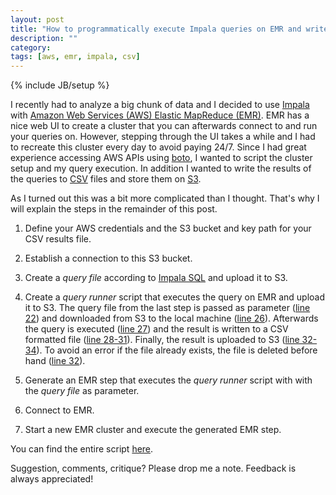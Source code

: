 ```yaml
---
layout: post
title: "How to programmatically execute Impala queries on EMR and write the results to a CSV file"
description: ""
category:
tags: [aws, emr, impala, csv]
---
```

{% include JB/setup %}

I recently had to analyze a big chunk of data and I decided to use [Impala](http://impala.io/) with [Amazon Web Services (AWS) Elastic MapReduce (EMR)](http://docs.aws.amazon.com/ElasticMapReduce/latest/DeveloperGuide/emr-impala.html). EMR has a nice web UI to create a cluster that you can afterwards connect to and run your queries on. However, stepping through the UI takes a while and I had to recreate this cluster every day to avoid paying 24/7. Since I had great experience accessing AWS APIs using [boto](http://boto.readthedocs.org/en/latest/index.html), I wanted to script the cluster setup and my query execution. In addition I wanted to write the results of the queries to [CSV](https://en.wikipedia.org/wiki/Comma-separated_values) files and store them on [S3](https://aws.amazon.com/s3/).

As I turned out this was a bit more complicated than I thought. That's why I will explain the steps in the remainder of this post.

1. Define your AWS credentials and the S3 bucket and key path for your CSV results file. 
<code data-gist-id="922b8aaf07bc9b71ff39" data-gist-hide-footer="true" data-gist-line="1-8"></code>

1. Establish a connection to this S3 bucket.
<code data-gist-id="922b8aaf07bc9b71ff39" data-gist-hide-footer="true" data-gist-line="10-11"></code>

1. Create a _query file_ according to [Impala SQL](http://www.cloudera.com/content/cloudera/en/documentation/cdh5/v5-1-x/Impala/Installing-and-Using-Impala/ciiu_langref.html) and upload it to S3.
<code data-gist-id="922b8aaf07bc9b71ff39" data-gist-hide-footer="true" data-gist-line="13-17"></code>

1. Create a _query runner_ script that executes the query on EMR and upload it to S3. The query file from the last step is passed as parameter ([line 22](https://gist.github.com/larsxschneider/922b8aaf07bc9b71ff39/68738c74742292dc4d0652b3855efdcb5c07ec60#file-run_impala_query-py-L22)) and downloaded from S3 to the local machine ([line 26](https://gist.github.com/larsxschneider/922b8aaf07bc9b71ff39/68738c74742292dc4d0652b3855efdcb5c07ec60#file-run_impala_query-py-L26)). Afterwards the query is executed ([line 27](https://gist.github.com/larsxschneider/922b8aaf07bc9b71ff39/68738c74742292dc4d0652b3855efdcb5c07ec60#file-run_impala_query-py-L27)) and the result is written to a CSV formatted file ([line 28-31](https://gist.github.com/larsxschneider/922b8aaf07bc9b71ff39/68738c74742292dc4d0652b3855efdcb5c07ec60#file-run_impala_query-py-L28-L31)). Finally, the result is uploaded to S3 ([line 32-34](https://gist.github.com/larsxschneider/922b8aaf07bc9b71ff39/68738c74742292dc4d0652b3855efdcb5c07ec60#file-run_impala_query-py-L32-L34)). To avoid an error if the file already exists, the file is deleted before hand ([line 32](https://gist.github.com/larsxschneider/922b8aaf07bc9b71ff39/68738c74742292dc4d0652b3855efdcb5c07ec60#file-run_impala_query-py-L32)).
<code data-gist-id="922b8aaf07bc9b71ff39" data-gist-hide-footer="true" data-gist-line="19-35"></code>

1. Generate an EMR step that executes the _query runner_ script with with the _query file_ as parameter.
<code data-gist-id="922b8aaf07bc9b71ff39" data-gist-hide-footer="true" data-gist-line="37-45"></code>

1. Connect to EMR.
<code data-gist-id="922b8aaf07bc9b71ff39" data-gist-hide-footer="true" data-gist-line="47-51"></code>

1. Start a new EMR cluster and execute the generated EMR step.
<code data-gist-id="922b8aaf07bc9b71ff39" data-gist-hide-footer="true" data-gist-line="53-75"></code>

You can find the entire script [here](https://gist.github.com/larsxschneider/922b8aaf07bc9b71ff39).

Suggestion, comments, critique? Please drop me a note. Feedback is always appreciated!

